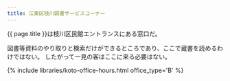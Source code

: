 ```yaml
---
title: 江東区枝川図書サービスコーナー
---
```


{{ page.title }}は枝川区民館エントランスにある窓口だ。

図書等資料のやり取りと検索だけができるところであり、ここで蔵書を読めるわけではない。
したがって一見の客はここに来る必要はない。

{% include libraries/koto-office-hours.html office_type='B' %}
